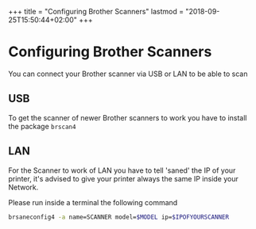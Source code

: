+++
title = "Configuring Brother Scanners"
lastmod = "2018-09-25T15:50:44+02:00"
+++

# Configuring Brother Scanners

You can connect your Brother scanner via USB or LAN to be able to scan

## USB

To get the scanner of newer Brother scanners to work you have to install the package `brscan4`

## LAN

For the Scanner to work of LAN you have to tell 'saned' the IP of your printer, it's advised to give your printer always the same IP inside your Network.

Please run inside a terminal the following command

``` bash
brsaneconfig4 -a name=SCANNER model=$MODEL ip=$IPOFYOURSCANNER
```

